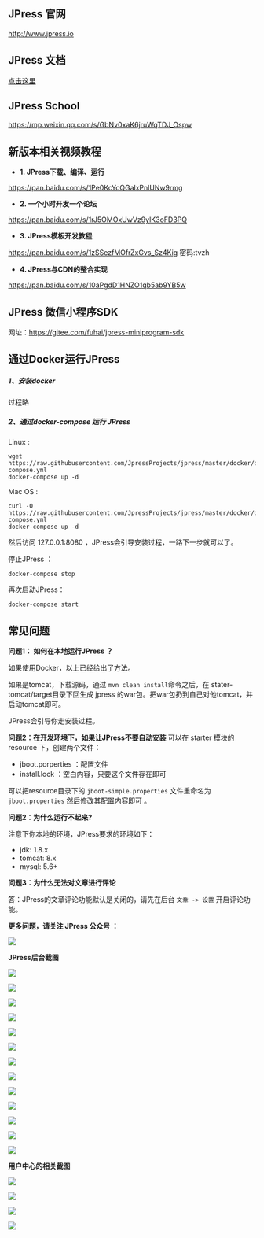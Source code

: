 
## JPress 官网

http://www.jpress.io

## JPress 文档 

[点击这里](./doc/readme.md)

## JPress School 

https://mp.weixin.qq.com/s/GbNv0xaK6jruWqTDJ_Ospw

    
## 新版本相关视频教程

* **1. JPress下载、编译、运行** 

https://pan.baidu.com/s/1Pe0KcYcQGalxPnlUNw9rmg

* **2. 一个小时开发一个论坛**

https://pan.baidu.com/s/1rJ5OMOxUwVz9ylK3oFD3PQ

* **3. JPress模板开发教程**

https://pan.baidu.com/s/1zSSezfMOfrZxGvs_Sz4Kig  密码:tvzh

* **4. JPress与CDN的整合实现**

https://pan.baidu.com/s/10aPgdD1HNZO1qb5ab9YB5w

## JPress 微信小程序SDK

网址：https://gitee.com/fuhai/jpress-miniprogram-sdk

## 通过Docker运行JPress

##### 1、安装docker

过程略

##### 2、通过docker-compose 运行 JPress

Linux :

```
wget https://raw.githubusercontent.com/JpressProjects/jpress/master/docker/docker-compose.yml
docker-compose up -d
```

Mac OS :

```
curl -O https://raw.githubusercontent.com/JpressProjects/jpress/master/docker/docker-compose.yml
docker-compose up -d
```

然后访问 127.0.0.1:8080 ，JPress会引导安装过程，一路下一步就可以了。

停止JPress ：

```
docker-compose stop
```

再次启动JPress：

```
docker-compose start
```


## 常见问题

**问题1： 如何在本地运行JPress ？**

如果使用Docker，以上已经给出了方法。

如果是tomcat，下载源码，通过 `mvn clean install`命令之后，在 stater-tomcat/target目录下回生成 jpress 的war包。把war包扔到自己对他tomcat，并启动tomcat即可。

JPress会引导你走安装过程。

**问题2：在开发环境下，如果让JPress不要自动安装**
可以在 starter 模块的 resource 下，创建两个文件：

* jboot.porperties ：配置文件
* install.lock ：空白内容，只要这个文件存在即可

可以把resource目录下的 `jboot-simple.properties` 文件重命名为 `jboot.properties` 然后修改其配置内容即可 。

**问题2：为什么运行不起来?**

注意下你本地的环境，JPress要求的环境如下：

* jdk: 1.8.x
* tomcat: 8.x
* mysql: 5.6+

**问题3：为什么无法对文章进行评论**

答：JPress的文章评论功能默认是关闭的，请先在后台 `文章 -> 设置` 开启评论功能。


**更多问题，请关注 JPress 公众号 ：**

![](./doc/images/jpress_qrcode.jpg)


**JPress后台截图**

![](./doc/images/screenshot/001.png)

![](./doc/images/screenshot/002.png)

![](./doc/images/screenshot/003.png)

![](./doc/images/screenshot/004.png)

![](./doc/images/screenshot/005.png)

![](./doc/images/screenshot/006.png)

![](./doc/images/screenshot/007.png)

![](./doc/images/screenshot/008.png)

![](./doc/images/screenshot/009.png)

![](./doc/images/screenshot/010.png)

![](./doc/images/screenshot/011.png)

![](./doc/images/screenshot/012.png)

![](./doc/images/screenshot/013.png)

**用户中心的相关截图**

![](./doc/images/screenshot/014.png)

![](./doc/images/screenshot/015.png)

![](./doc/images/screenshot/016.png)

![](./doc/images/screenshot/017.png)



